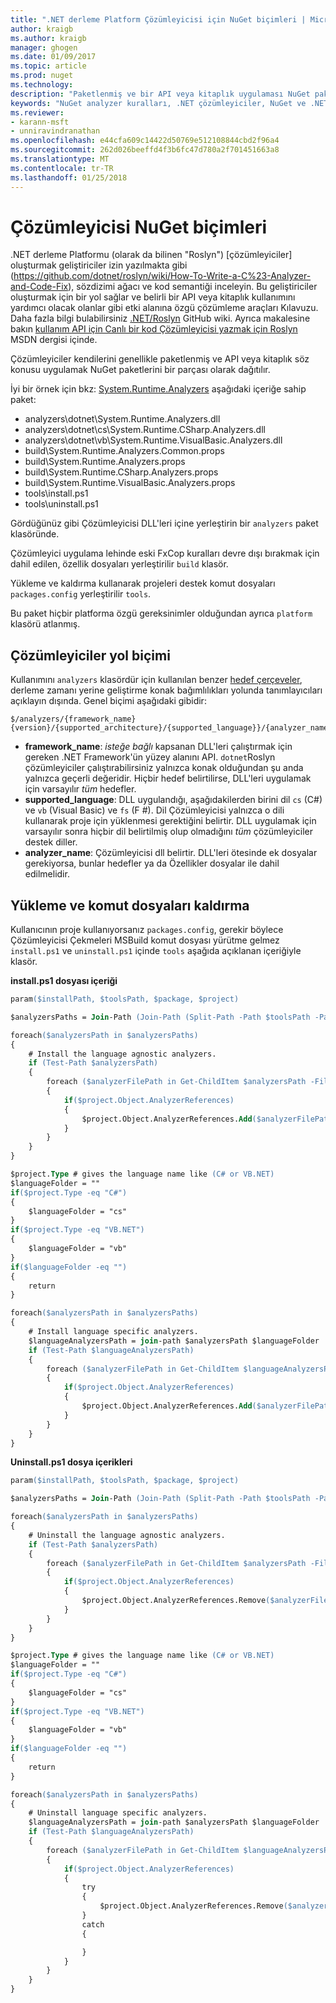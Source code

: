 ```yaml
---
title: ".NET derleme Platform Çözümleyicisi için NuGet biçimleri | Microsoft Docs"
author: kraigb
ms.author: kraigb
manager: ghogen
ms.date: 01/09/2017
ms.topic: article
ms.prod: nuget
ms.technology: 
description: "Paketlenmiş ve bir API veya kitaplık uygulaması NuGet paketleri ile dağıtılan .NET çözümleyiciler kuralları."
keywords: "NuGet analyzer kuralları, .NET çözümleyiciler, NuGet ve .NET derleyici platformu, NuGet ve Roslyn"
ms.reviewer:
- karann-msft
- unniravindranathan
ms.openlocfilehash: e44cfa609c14422d50769e512108844cbd2f96a4
ms.sourcegitcommit: 262d026beeffd4f3b6fc47d780a2f701451663a8
ms.translationtype: MT
ms.contentlocale: tr-TR
ms.lasthandoff: 01/25/2018
---
```

# <a name="analyzer-nuget-formats"></a>Çözümleyicisi NuGet biçimleri

.NET derleme Platformu (olarak da bilinen "Roslyn") [çözümleyiciler] oluşturmak geliştiriciler izin yazılmakta gibi (https://github.com/dotnet/roslyn/wiki/How-To-Write-a-C%23-Analyzer-and-Code-Fix), sözdizimi ağacı ve kod semantiği inceleyin. Bu geliştiriciler oluşturmak için bir yol sağlar ve belirli bir API veya kitaplık kullanımını yardımcı olacak olanlar gibi etki alanına özgü çözümleme araçları Kılavuzu. Daha fazla bilgi bulabilirsiniz [.NET/Roslyn](https://github.com/dotnet/roslyn/wiki) GitHub wiki. Ayrıca makalesine bakın [kullanım API için Canlı bir kod Çözümleyicisi yazmak için Roslyn](https://msdn.microsoft.com/magazine/dn879356.aspx) MSDN dergisi içinde.

Çözümleyiciler kendilerini genellikle paketlenmiş ve API veya kitaplık söz konusu uygulamak NuGet paketlerini bir parçası olarak dağıtılır.

İyi bir örnek için bkz: [System.Runtime.Analyzers](https://www.nuget.org/packages/System.Runtime.Analyzers) aşağıdaki içeriğe sahip paket:

- analyzers\dotnet\System.Runtime.Analyzers.dll
- analyzers\dotnet\cs\System.Runtime.CSharp.Analyzers.dll
- analyzers\dotnet\vb\System.Runtime.VisualBasic.Analyzers.dll
- build\System.Runtime.Analyzers.Common.props
- build\System.Runtime.Analyzers.props
- build\System.Runtime.CSharp.Analyzers.props
- build\System.Runtime.VisualBasic.Analyzers.props
- tools\install.ps1
- tools\uninstall.ps1

Gördüğünüz gibi Çözümleyicisi DLL'leri içine yerleştirin bir `analyzers` paket klasöründe.

Çözümleyici uygulama lehinde eski FxCop kuralları devre dışı bırakmak için dahil edilen, özellik dosyaları yerleştirilir `build` klasör.

Yükleme ve kaldırma kullanarak projeleri destek komut dosyaları `packages.config` yerleştirilir `tools`.

Bu paket hiçbir platforma özgü gereksinimler olduğundan ayrıca `platform` klasörü atlanmış.


## <a name="analyzers-path-format"></a>Çözümleyiciler yol biçimi

Kullanımını `analyzers` klasördür için kullanılan benzer [hedef çerçeveler](../create-packages/supporting-multiple-target-frameworks.md), derleme zamanı yerine geliştirme konak bağımlılıkları yolunda tanımlayıcıları açıklayın dışında. Genel biçimi aşağıdaki gibidir:

    $/analyzers/{framework_name}{version}/{supported_architecture}/{supported_language}}/{analyzer_name}.dll

- **framework_name**: *isteğe bağlı* kapsanan DLL'leri çalıştırmak için gereken .NET Framework'ün yüzey alanını API. `dotnet`Roslyn çözümleyiciler çalıştırabilirsiniz yalnızca konak olduğundan şu anda yalnızca geçerli değeridir. Hiçbir hedef belirtilirse, DLL'leri uygulamak için varsayılır *tüm* hedefler.
- **supported_language**: DLL uygulandığı, aşağıdakilerden birini dil `cs` (C#) ve `vb` (Visual Basic) ve `fs` (F #). Dil Çözümleyicisi yalnızca o dili kullanarak proje için yüklenmesi gerektiğini belirtir. DLL uygulamak için varsayılır sonra hiçbir dil belirtilmiş olup olmadığını *tüm* çözümleyiciler destek diller.
- **analyzer_name**: Çözümleyicisi dll belirtir. DLL'leri ötesinde ek dosyalar gerekiyorsa, bunlar hedefler ya da Özellikler dosyalar ile dahil edilmelidir.


## <a name="install-and-uninstall-scripts"></a>Yükleme ve komut dosyaları kaldırma

Kullanıcının proje kullanıyorsanız `packages.config`, gerekir böylece Çözümleyicisi Çekmeleri MSBuild komut dosyası yürütme gelmez `install.ps1` ve `uninstall.ps1` içinde `tools` aşağıda açıklanan içeriğiyle klasör.

**install.ps1 dosyası içeriği**

```ps
param($installPath, $toolsPath, $package, $project)

$analyzersPaths = Join-Path (Join-Path (Split-Path -Path $toolsPath -Parent) "analyzers" ) * -Resolve

foreach($analyzersPath in $analyzersPaths)
{
    # Install the language agnostic analyzers.
    if (Test-Path $analyzersPath)
    {
        foreach ($analyzerFilePath in Get-ChildItem $analyzersPath -Filter *.dll)
        {
            if($project.Object.AnalyzerReferences)
            {
                $project.Object.AnalyzerReferences.Add($analyzerFilePath.FullName)
            }
        }
    }
}

$project.Type # gives the language name like (C# or VB.NET)
$languageFolder = ""
if($project.Type -eq "C#")
{
    $languageFolder = "cs"
}
if($project.Type -eq "VB.NET")
{
    $languageFolder = "vb"
}
if($languageFolder -eq "")
{
    return
}

foreach($analyzersPath in $analyzersPaths)
{
    # Install language specific analyzers.
    $languageAnalyzersPath = join-path $analyzersPath $languageFolder
    if (Test-Path $languageAnalyzersPath)
    {
        foreach ($analyzerFilePath in Get-ChildItem $languageAnalyzersPath -Filter *.dll)
        {
            if($project.Object.AnalyzerReferences)
            {
                $project.Object.AnalyzerReferences.Add($analyzerFilePath.FullName)
            }
        }
    }
}
```


**Uninstall.ps1 dosya içerikleri**

```ps
param($installPath, $toolsPath, $package, $project)

$analyzersPaths = Join-Path (Join-Path (Split-Path -Path $toolsPath -Parent) "analyzers" ) * -Resolve

foreach($analyzersPath in $analyzersPaths)
{
    # Uninstall the language agnostic analyzers.
    if (Test-Path $analyzersPath)
    {
        foreach ($analyzerFilePath in Get-ChildItem $analyzersPath -Filter *.dll)
        {
            if($project.Object.AnalyzerReferences)
            {
                $project.Object.AnalyzerReferences.Remove($analyzerFilePath.FullName)
            }
        }
    }
}

$project.Type # gives the language name like (C# or VB.NET)
$languageFolder = ""
if($project.Type -eq "C#")
{
    $languageFolder = "cs"
}
if($project.Type -eq "VB.NET")
{
    $languageFolder = "vb"
}
if($languageFolder -eq "")
{
    return
}

foreach($analyzersPath in $analyzersPaths)
{
    # Uninstall language specific analyzers.
    $languageAnalyzersPath = join-path $analyzersPath $languageFolder
    if (Test-Path $languageAnalyzersPath)
    {
        foreach ($analyzerFilePath in Get-ChildItem $languageAnalyzersPath -Filter *.dll)
        {
            if($project.Object.AnalyzerReferences)
            {
                try
                {
                    $project.Object.AnalyzerReferences.Remove($analyzerFilePath.FullName)
                }
                catch
                {

                }
            }
        }
    }
}
```
